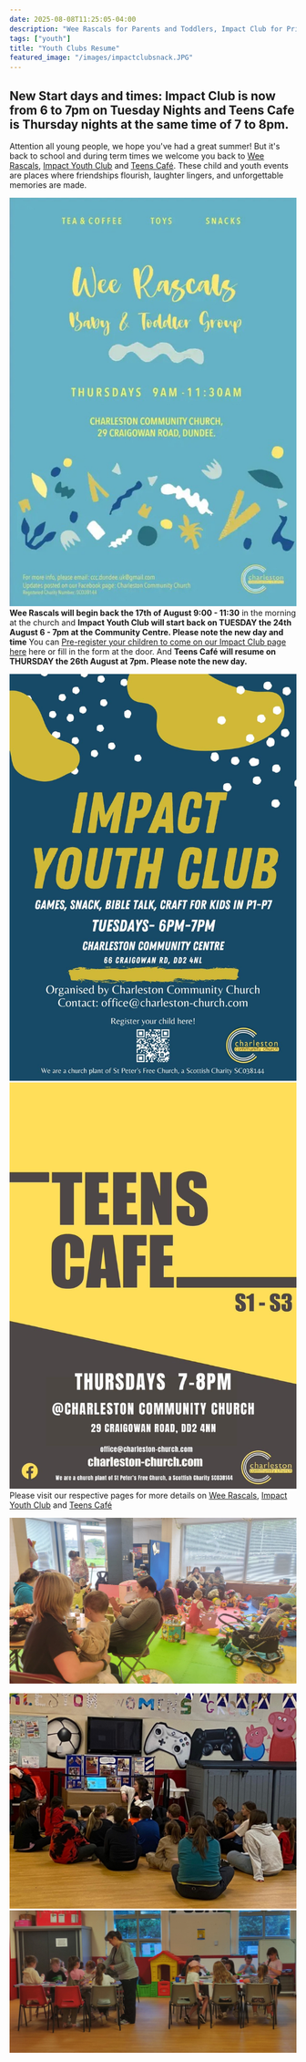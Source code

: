 ```yaml
---
date: 2025-08-08T11:25:05-04:00
description: "Wee Rascals for Parents and Toddlers, Impact Club for Primary Age Youths and Teen's Café Start Back after the Summer Break"
tags: ["youth"]
title: "Youth Clubs Resume"
featured_image: "/images/impactclubsnack.JPG"
---
```

## New Start days and times: Impact Club is now from 6 to 7pm on Tuesday Nights and Teens Cafe is Thursday nights at the same time of 7 to 8pm.

Attention all young people, we hope you've had a great summer! But it's back to school and during term times we welcome you back to [Wee Rascals](/whats-on/childrens-activities/toddlers), [Impact Youth Club](/whats-on/childrens-activities/impact-youth-club) and [Teens Café](/whats-on/childrens-activities/teens-cafe). These child and youth events are places where friendships flourish, laughter lingers, and unforgettable memories are made.

![Wee Rascals Flyer](weerascals.jpg)
**Wee Rascals will begin back the 17th of August 9:00 - 11:30** in the morning at the church and **Impact Youth Club will start back on TUESDAY the 24th August 6 - 7pm at the Community Centre. Please note the new day and time** You can [Pre-register your children to come on our Impact Club page here](/whats-on/childrens-activities/impact-youth-club) here or fill in the form at the door.  And **Teens Café will resume on THURSDAY the 26th August at 7pm. Please note the new day.**


![Impact Club Flyer](../../gallery/impactclub.jpeg)
![Teens Cafe](../../gallery/teenscafe.jpeg)
Please visit our respective pages for more details on [Wee Rascals](/whats-on/childrens-activities/toddlers),  [Impact Youth Club](/whats-on/childrens-activities/impact-youth-club) and [Teens Café](/whats-on/childrens-activities/teens-cafe)

![Wee Rascals Pic](rascals2.JPG)

![Impact Club Pic](feature.JPG)
![Impact Club Pic](impactclubsnack.JPG)


